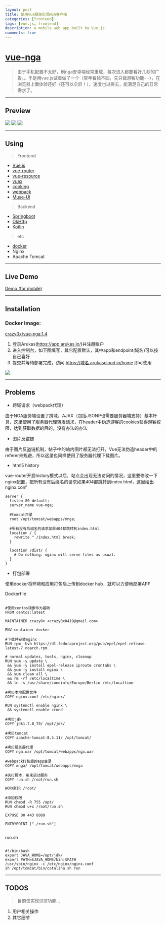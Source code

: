 ```yaml
---
layout: post
title: 使用Vue框架实现NGA客户端
categories: [frontend]
tags: [vue.js, frontend]
description: a mobile web app built by Vue.js
comments: true
---
```


# [vue-nga](https://github.com/crazy0x/vue-nga)

> 由于手机配置不太好，刷nga安卓端经常重载，每次进入都要看好几秒的广告。。于是用vue.js试着做了一个（常年看帖不回，先只做游客功能- -），在浏览器上面体验还好（还可以全屏！），速度也过得去，能满足自己的日常需求了。

***

## Preview

![](http://www.z4a.net/images/2017/01/24/QQ20170124-224434.gif)
![](http://www.z4a.net/images/2017/01/24/QQ20170124-224708.gif)
![](http://www.z4a.net/images/2017/01/24/QQ20170124-232307.gif)

***

## Using

> Frontend

- [Vue.js](https://github.com/vuejs/vue)
- [vue-router](https://github.com/vuejs/vue-router)
- [vue-resource](https://github.com/pagekit/vue-resource)
- [vuex](https://github.com/vuejs/vuex)
- [cooking](https://github.com/elemefe/cooking/)
- [webpack](https://github.com/webpack/webpack)
- [Muse-UI](https://github.com/museui/muse-ui)

> Backend

- [Springboot](https://github.com/spring-projects/spring-boot)
- [OkHttp](https://github.com/square/okhttp)
- [Kotlin](https://github.com/JetBrains/kotlin)

> etc

- [docker](https://www.docker.com/)
- Nginx
- Apache Tomcat

***

## Live Demo

[Demo (for mobile)](https://vue-nga.arukascloud.io/home)

***

## Installation

### Docker Image:

[crazy0x/vue-nga:1.4](https://hub.docker.com/r/crazy0x/vue-nga/tags/)

1. 登录Arukas(https://app.arukas.io/)并注册账户
2. 进入控制台，如下图填写，其它配置默认，其中app和endpoint(域名)可以按自己喜好
3. 提交并等待部署完成，访问 https://域名.arukascloud.io/home 即可使用

![](http://www.z4a.net/images/2017/01/26/QQ20170126-0950072x.png)

***

## Problems

- 跨域请求（webpack代理）

由于NGA服务端设置了跨域，AJAX（包括JSONP也需要服务器端支持）基本杯具，这里使用了服务器代理转发请求，在header中伪造游客的cookies获得游客权限，达到获取数据的目的，没有办法的办法

- 图片反盗链


由于图片反盗链机制，帖子中的站内图片都无法打开，Vue无法伪造header中的referer来规避，所以这里也同样使用了服务器代理下载图片。

- html5 history

vue-router开启history模式以后，站点会出现无法访问的情况，这里要修改一下nginx配置，把所有没有后缀名的请求如果404都跳转到index.html，这里给出nginx.conf

```
server {
  listen 80 default;
  server_name vue-nga;

  #tomcat目录
  root /opt/tomcat/webapps/mnga;

  #所有没有后缀名的请求如果404都跳转到index.html
  location / {
    rewrite ^ /index.html break;
  }

  location /dist/ {
    # Do nothing. nginx will serve files as usual.
  }
}

```

- 打包部署

使用docker将环境和应用打包后上传到docker hub，就可以方便地部署APP

Dockerfile

```

#使用centos镜像作为基础
FROM centos:latest

MAINTAINER crazy0x <crazy0x0419@gmail.com>

ENV container docker

#下载并安装nginx
RUN rpm -Uvh https://dl.fedoraproject.org/pub/epel/epel-release-latest-7.noarch.rpm

# normal updates, tools, nginx, cleanup
RUN yum -y update \
 && yum -y install epel-release iproute crontabs \
 && yum -y install nginx \
 && yum clean all \
 && rm -rf /etc/localtime \
 && ln -s /usr/share/zoneinfo/Europe/Berlin /etc/localtime

#拷贝本地配置文件
COPY nginx.conf /etc/nginx/

RUN systemctl enable nginx \
 && systemctl enable crond

#拷贝jdk
COPY jdk1.7.0_79/ /opt/jdk/

#拷贝tomcat
COPY apache-tomcat-8.5.11/ /opt/tomcat/

#拷贝服务器代理
COPY nga.war /opt/tomcat/webapps/nga.war

#webpack打包后的app目录
COPY mnga/ /opt/tomcat/webapps/mnga

#执行脚本，用来启动服务
COPY run.sh /root/run.sh

WORKDIR /root/

#添加权限
RUN chmod -R 755 /opt/
RUN chmod u+x /root/run.sh

EXPOSE 80 443 8080

ENTRYPOINT ["./run.sh"]


```

run.sh

```

#!/bin/bash
export JAVA_HOME=/opt/jdk/
export PATH=$JAVA_HOME/bin:$PATH
/usr/sbin/nginx -c /etc/nginx/nginx.conf
sh /opt/tomcat/bin/catalina.sh run

```

***

## TODOS

> 目前仅实现浏览功能...

1. 用户相关操作
2. 其它细节
